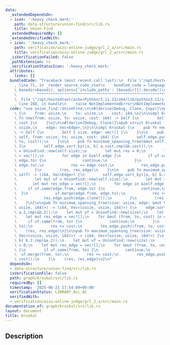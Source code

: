 ```yaml
---
data:
  _extendedDependsOn:
  - icon: ':heavy_check_mark:'
    path: data-structure/union-find/src/lib.rs
    title: Union Find
  _extendedRequiredBy: []
  _extendedVerifiedWith:
  - icon: ':heavy_check_mark:'
    path: verification/aizu-online-judge/grl_2_a/src/main.rs
    title: verification/aizu-online-judge/grl_2_a/src/main.rs
  _isVerificationFailed: false
  _pathExtension: rs
  _verificationStatusIcon: ':heavy_check_mark:'
  attributes:
    links: []
  bundledCode: "Traceback (most recent call last):\n  File \"/opt/hostedtoolcache/Python/3.11.13/x64/lib/python3.11/site-packages/onlinejudge_verify/documentation/build.py\"\
    , line 71, in _render_source_code_stat\n    bundled_code = language.bundle(stat.path,\
    \ basedir=basedir, options={'include_paths': [basedir]}).decode()\n          \
    \         ^^^^^^^^^^^^^^^^^^^^^^^^^^^^^^^^^^^^^^^^^^^^^^^^^^^^^^^^^^^^^^^^^^^^^^^^^^^^^^^^^\n\
    \  File \"/opt/hostedtoolcache/Python/3.11.13/x64/lib/python3.11/site-packages/onlinejudge_verify/languages/rust.py\"\
    , line 288, in bundle\n    raise NotImplementedError\nNotImplementedError\n"
  code: "use union_find::UnionFind;\n\n#[derive(Debug, Clone, Copy)]\npub struct Edge\
    \ {\n    from: usize,\n    to: usize,\n    cost: i64,\n}\n\nimpl Edge {\n    pub\
    \ fn new(from: usize, to: usize, cost: i64) -> Self {\n        Self { from, to,\
    \ cost }\n    }\n}\n\n#[derive(Debug, Clone)]\npub struct Kruskal {\n    size:\
    \ usize,\n    edge: Vec<Edge>,\n}\n\nimpl Kruskal {\n    pub fn new(size: usize)\
    \ -> Self {\n        Self { size, edge: vec![] }\n    }\n\n    pub fn add_edge(&mut\
    \ self, from: usize, to: usize, cost: i64) {\n        self.edge.push(Edge::new(from,\
    \ to, cost));\n    }\n\n    pub fn minimum_spanning_tree(&mut self) -> (i64, Vec<Edge>)\
    \ {\n        self.edge.sort_by(|a, b| a.cost.cmp(&b.cost));\n        let mut uf\
    \ = UnionFind::new(self.size);\n        let mut res = 0;\n        let mut res_edge\
    \ = vec![];\n        for edge in &self.edge {\n            if uf.same(edge.from,\
    \ edge.to) {\n                continue;\n            }\n            uf.merge(edge.from,\
    \ edge.to);\n            res += edge.cost;\n            res_edge.push(edge.clone());\n\
    \        }\n        (res, res_edge)\n    }\n\n    pub fn maximum_spanning_tree(&mut\
    \ self) -> (i64, Vec<Edge>) {\n        self.edge.sort_by(|a, b| b.cost.cmp(&a.cost));\n\
    \        let mut uf = UnionFind::new(self.size);\n        let mut res = 0;\n \
    \       let mut res_edge = vec![];\n        for edge in &self.edge {\n       \
    \     if uf.same(edge.from, edge.to) {\n                continue;\n          \
    \  }\n            uf.merge(edge.from, edge.to);\n            res += edge.cost;\n\
    \            res_edge.push(edge.clone());\n        }\n        (res, res_edge)\n\
    \    }\n}\n\npub fn minimum_spanning_tree(size: usize, edge: &mut Vec<(usize,\
    \ usize, i64)>) -> (i64, Vec<(usize, usize, i64)>) {\n    edge.sort_by(|a, b|\
    \ a.2.cmp(&b.2));\n    let mut uf = UnionFind::new(size);\n    let mut res = 0;\n\
    \    let mut res_edge = vec![];\n    for &mut (from, to, cost) in edge {\n   \
    \     if uf.same(from, to) {\n            continue;\n        }\n        uf.merge(from,\
    \ to);\n        res += cost;\n        res_edge.push((from, to, cost));\n    }\n\
    \    (res, res_edge)\n}\n\npub fn maximum_spanning_tree(size: usize, edge: &mut\
    \ Vec<(usize, usize, i64)>) -> (i64, Vec<(usize, usize, i64)>) {\n    edge.sort_by(|a,\
    \ b| b.2.cmp(&a.2));\n    let mut uf = UnionFind::new(size);\n    let mut res\
    \ = 0;\n    let mut res_edge = vec![];\n    for &mut (from, to, cost) in edge\
    \ {\n        if uf.same(from, to) {\n            continue;\n        }\n      \
    \  uf.merge(from, to);\n        res += cost;\n        res_edge.push((from, to,\
    \ cost));\n    }\n    (res, res_edge)\n}\n"
  dependsOn:
  - data-structure/union-find/src/lib.rs
  isVerificationFile: false
  path: graph/kruskal/src/lib.rs
  requiredBy: []
  timestamp: '2025-06-21 17:54:09+09:00'
  verificationStatus: LIBRARY_ALL_AC
  verifiedWith:
  - verification/aizu-online-judge/grl_2_a/src/main.rs
documentation_of: graph/kruskal/src/lib.rs
layout: document
title: Kruskal
---
```


## Description
